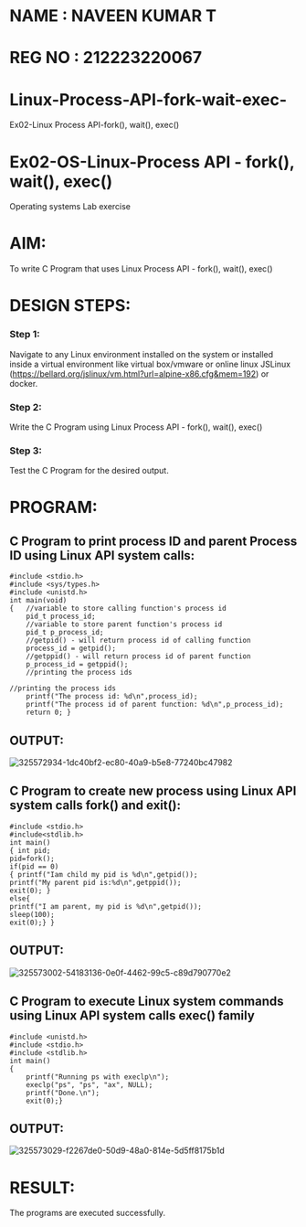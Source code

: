 # NAME : NAVEEN KUMAR T
# REG NO : 212223220067
# Linux-Process-API-fork-wait-exec-
Ex02-Linux Process API-fork(), wait(), exec()
# Ex02-OS-Linux-Process API - fork(), wait(), exec()
Operating systems Lab exercise


# AIM:
To write C Program that uses Linux Process API - fork(), wait(), exec()

# DESIGN STEPS:

### Step 1:

Navigate to any Linux environment installed on the system or installed inside a virtual environment like virtual box/vmware or online linux JSLinux (https://bellard.org/jslinux/vm.html?url=alpine-x86.cfg&mem=192) or docker.

### Step 2:

Write the C Program using Linux Process API - fork(), wait(), exec()

### Step 3:

Test the C Program for the desired output. 

# PROGRAM:

## C Program to print process ID and parent Process ID using Linux API system calls:
```
#include <stdio.h>
#include <sys/types.h>
#include <unistd.h>
int main(void)
{	//variable to store calling function's process id
	pid_t process_id;
	//variable to store parent function's process id
	pid_t p_process_id;
	//getpid() - will return process id of calling function
	process_id = getpid();
	//getppid() - will return process id of parent function
	p_process_id = getppid();
	//printing the process ids

//printing the process ids
	printf("The process id: %d\n",process_id);
	printf("The process id of parent function: %d\n",p_process_id);
	return 0; }
```
## OUTPUT:
![325572934-1dc40bf2-ec80-40a9-b5e8-77240bc47982](https://github.com/user-attachments/assets/95b2ce00-386f-442f-b47d-795e3895f482)

## C Program to create new process using Linux API system calls fork() and exit():
```
#include <stdio.h>
#include<stdlib.h>
int main()
{ int pid; 
pid=fork(); 
if(pid == 0) 
{ printf("Iam child my pid is %d\n",getpid()); 
printf("My parent pid is:%d\n",getppid()); 
exit(0); } 
else{ 
printf("I am parent, my pid is %d\n",getpid()); 
sleep(100); 
exit(0);} }
```
## OUTPUT:
![325573002-54183136-0e0f-4462-99c5-c89d790770e2](https://github.com/user-attachments/assets/586647eb-dbf9-418c-9187-491364c62fde)

## C Program to execute Linux system commands using Linux API system calls exec() family

```
#include <unistd.h>
#include <stdio.h>
#include <stdlib.h>
int main()
{
	printf("Running ps with execlp\n");
	execlp("ps", "ps", "ax", NULL);
	printf("Done.\n");
	exit(0);}
```

##  OUTPUT:
![325573029-f2267de0-50d9-48a0-814e-5d5ff8175b1d](https://github.com/user-attachments/assets/f102a1fd-4a7d-4f29-95ff-07661b1622c8)


# RESULT:
The programs are executed successfully.
